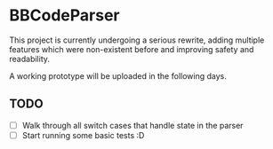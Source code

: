 # BBCodeParser
This project is currently undergoing a serious rewrite,
adding multiple features which were non-existent before and improving safety and readability.

A working prototype will be uploaded in the following days.


## TODO
- [ ] Walk through all switch cases that handle state in the parser
- [ ] Start running some basic tests :D
